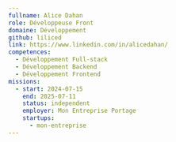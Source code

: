 ```yaml
---
fullname: Alice Dahan
role: Développeuse Front
domaine: Développement
github: liliced
link: https://www.linkedin.com/in/alicedahan/
competences:
  - Développement Full-stack
  - Développement Backend
  - Développement Frontend
missions:
  - start: 2024-07-15
    end: 2025-07-11
    status: independent
    employer: Mon Entreprise Portage
    startups:
      - mon-entreprise
---
```

